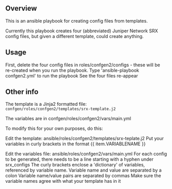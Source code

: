 ## Overview
This is an ansible playbook for creating config files from templates.  

Currently this playbook creates four (abbreviated) Juniper Network SRX config files, but given a different template, could create anything.

## Usage
First, delete the four config files in roles/confgen2/configs - these will be re-created when you run the playbook.
Type 'ansible-playbook confgen2.yml' to run the playbook
See the four files re-appear

## Other info
The template is a Jinja2 formatted file:
`confgen/roles/confgen2/templates/srx-template.j2`

The variables are in confgen/roles/confgen2/vars/main.yml

To modify this for your own purposes, do this:

Edit the template:  ansible/roles/confgen2/templates/srx-teplate.j2
Put your variables in curly brackets in the format {{ item.VARIABLENAME }}

Edit the variables file:  ansible/roles/confgen2/vars/main.yml
For each config to be generated, there needs to be a line starting with a hyphen under srx_configs
The curly brackets enclose a 'dictionary' of variables, referenced by variable name. 
Variable name and value are separated by a colon
Variable name/value pairs are separated by commas
Make sure the variable names agree with what your template has in it
